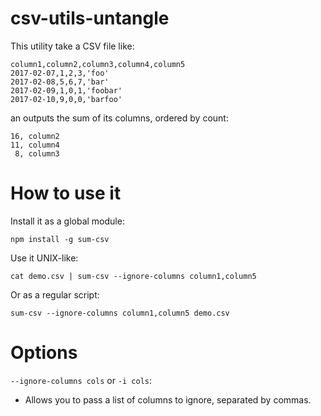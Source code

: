 # csv-utils-untangle

This utility take a CSV file like:

	column1,column2,column3,column4,column5
	2017-02-07,1,2,3,'foo'
	2017-02-08,5,6,7,'bar'
	2017-02-09,1,0,1,'foobar'
	2017-02-10,9,0,0,'barfoo'

an outputs the sum of its columns, ordered by count:

	16, column2
	11, column4
	 8, column3

# How to use it

Install it as a global module:

	npm install -g sum-csv

Use it UNIX-like:

	cat demo.csv | sum-csv --ignore-columns column1,column5

Or as a regular script:

	sum-csv --ignore-columns column1,column5 demo.csv

# Options

`--ignore-columns cols` or `-i cols`:

* Allows you to pass a list of columns to ignore, separated by commas.
